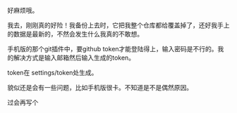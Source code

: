 
好麻烦哦。

我去，刚刚真的好险！我备份上去时，它把我整个仓库都给覆盖掉了，还好我手上的数据是最新的，不然会发生什么我真的不敢想。

手机版的那个git插件中，要github token才能登陆得上，输入密码是不行的。我的解决方式是输入邮箱然后输入生成的token。

token在 settings/token处生成。

貌似还是会有一些问题，比如手机版很卡。不知道是不是偶然原因。

过会再写个
